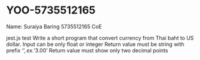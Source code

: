 # YOO-5735512165
Name: Suraiya Baring 5735512165 CoE

jest.js test
Write a short program that convert currency from Thai baht to US dollar.
Input can be only float or integer
Return value must be string with prefix ‘$’, ex. ‘$3.00’
Return value must show only two decimal points

<a href="https://uppic.cc/v/5Hby" title="" ><img src="https://uppic.cc/d/5Hby" alt="" /></a>
